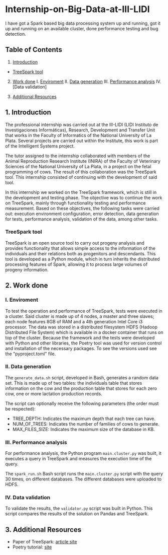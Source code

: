 # Internship-on-Big-Data-at-III-LIDI

I have got a Spark based big data processing system up and running, got it up and running on an available cluster, done performance testing and bug detection.

## Table of Contents

1. [Introduction](#introduction)
* [TreeSpark tool](#treespark-tool)

2. [Work done](#work-done)
I. [Enviroment](#enviroment)
II. [Data generation](#data-generation)
III. [Performance analysis](#performance-analysis)
IV. [Data validation]

3. [Additional Resources](#additional-resources)

## 1. Introduction

The professional internship was carried out at the III-LIDI (LIDI Instituto de Investigaciones Informáticas), Research, Development and Transfer Unit that works in the Faculty of Informatics of the National University of La Plata. Several projects are carried out within the Institute, this work is part of the Intelligent Systems project.

The tutor assigned to the internship collaborated with members of the Animal Reproduction Research Institute (INIRA) of the Faculty of Veterinary Sciences of the National University of La Plata, in a project on the fetal programming of cows. The result of this collaboration was the TreeSpark tool. This internship consisted of continuing with the development of said tool.

In this internship we worked on the TreeSpark framework, which is still in the development and testing phase. The objective was to continue the work on TreeSpark, mainly through functionality testing and performance measurement. Based on these objectives, the following tasks were carried out: execution environment configuration, error detection, data generation for tests, performance analysis, validation of the data, among other tasks.

### TreeSpark tool

TreeSpark is an open source tool to carry out progeny analysis and provides functionality that allows simple access to the information of the individuals and their relations both as progenitors and descendants. This tool is developed as a Python module, which in turn inherits the distributed processing features of Spark, allowing it to process large volumes of progeny information.


## 2. Work done

### I. Enviroment

To test the operation and performance of TreeSpark, tests were executed in a cluster. Said cluster is made up of 4 nodes, a master and three slaves; each node features 8GB of RAM and a 4th generation Intel Core i3 processor. The data was stored in a distributed filesystem HDFS (Hadoop Distributed File System) which is available in a docker container that runs on top of the cluster.
Because the framework and the tests were developed with Python and other libraries, the Poetry tool was used for version control and installation of the necessary packages. To see the versions used see the "pyproject.toml" file.

### II. Data generation

The `generate_data.sh` script, developed in Bash, generates a random data set. This is made up of two tables: the individuals table that stores information on the cow and the production table that stores for each zero cow, one or more lactation production records.

The script can optionally receive the following parameters (the order must be respected):
 - TREE_DEPTH: Indicates the maximum depth that each tree can have.
 - NUM_OF_TREES: Indicates the number of families of cows to generate.
 - MAX_FILES_SIZE: Indicates the maximum size of the database in KB.
 
### III. Performance analysis

For performance analysis, the Python program `main.cluster.py` was built, it executes a query in TreeSpark and measures the execution time of the query.

The `spark_run.sh` Bash script runs the `main.cluster.py` script with the query 30 times, on different databases. The different databases were uploaded to HDFS.

### IV. Data validation

To validate the results, the `validator.py` script was built in Python. This script compares the results of the solution on Pandas and TreeSpark.

## 3. Additional Resources

 * Paper of TreeSpark: [article site](http://sedici.unlp.edu.ar/handle/10915/130340)
 * Poetry tutorial: [site](https://realpython.com/dependency-management-python-poetry/)

